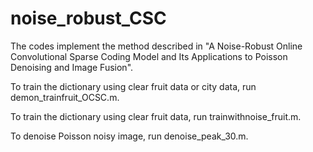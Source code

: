 # noise_robust_CSC
The codes implement the method described in "A Noise-Robust Online Convolutional Sparse Coding
Model and Its Applications to Poisson Denoising and Image Fusion".


To train the dictionary using clear fruit data or city data, run demon_trainfruit_OCSC.m.

To train the dictionary using clear fruit data, run trainwithnoise_fruit.m.

To denoise Poisson noisy image, run denoise_peak_30.m.
